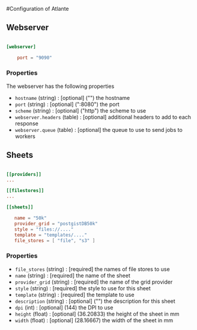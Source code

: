#Configuration of Atlante

## Webserver

```toml

[webserver]

    port = "9090"

```

### Properties

The webserver has the following properties

* `hostname`          (string) : [optional] ("") the hostname
* `port`              (string) : [optional] (":8080") the port
* `scheme`            (string) : [optional] ("http") the scheme to use
* `webserver.headers` (table)  : [optional] additional headers to add to each response
* `webserver.queue`   (table)  : [optional] the queue to use to send jobs to workers

## Sheets

```toml

[[providers]]
...

[[filestores]]
...

[[sheets]]

   name = "50k"
   provider_grid = "postgistDB50k"
   style = "files://...."
   template = "templates/...."
   file_stores = [ "file", "s3" ]

```
### Properties

* `file_stores`   (string) : [required] the names of file stores to use
* `name`          (string) : [required] the name of the sheet
* `provider_grid` (string) : [required] the name of the grid provider
* `style`         (string) : [required] the style to use for this sheet
* `template`      (string) : [required] the template to use 
* `description`   (string) : [optional] ("") the description for this sheet
* `dpi`           (int)    : [optional] (144) the DPI to use
* `height`        (float)  : [optional] (36.20833) the height of the sheet in mm
* `width`         (float)  : [optional] (28.16667) the width of the sheet in mm
